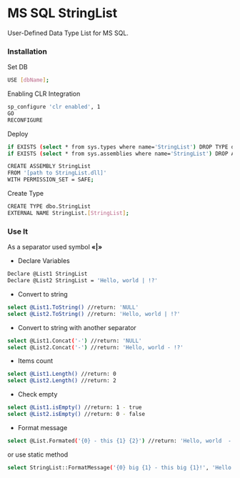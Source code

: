 # MS SQL StringList
User-Defined Data Type List<string> for MS SQL.

### Installation
Set DB
```sh
USE [dbName];
```
Enabling CLR Integration
```sh
sp_configure 'clr enabled', 1
GO
RECONFIGURE
```
Deploy
```sh
if EXISTS (select * from sys.types where name='StringList') DROP TYPE dbo.StringList; 
if EXISTS (select * from sys.assemblies where name='StringList') DROP ASSEMBLY StringList;

CREATE ASSEMBLY StringList
FROM '[path to StringList.dll]' 
WITH PERMISSION_SET = SAFE;
```
Create Type
```sh
CREATE TYPE dbo.StringList 
EXTERNAL NAME StringList.[StringList];
```

### Use It
As a separator used symbol **«|»**
- Declare Variables
```sh
Declare @List1 StringList
Declare @List2 StringList = 'Hello, world | !?'
```
- Convert to string
```sh
select @List1.ToString() //return: 'NULL'
select @List2.ToString() //return: 'Hello, world | !?'
```
- Convert to string with another separator
```sh
select @List1.Concat('-') //return: 'NULL'
select @List2.Concat('-') //return: 'Hello, world - !?'
```
- Items count
```sh
select @List1.Length() //return: 0
select @List2.Length() //return: 2
```
- Check empty
```sh
select @List1.isEmpty() //return: 1 - true
select @List2.isEmpty() //return: 0 - false
```
- Format message
```sh
select @List.Formated('{0} - this {1} {2}') //return: 'Hello, world  - this  !? '
```
or use static method
```sh
select StringList::FormatMessage('{0} big {1} - this big {1}!', 'Hello|world') //return: 'Hello big world - this big world!'
```




